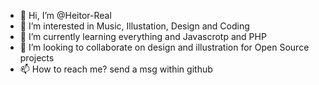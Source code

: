- 👋 Hi, I’m @Heitor-Real
- 👀 I’m interested in Music, Illustation, Design and Coding
- 🌱 I’m currently learning everything and Javascrotp and PHP
- 💞️ I’m looking to collaborate on design and illustration for Open Source projects
- 📫 How to reach me? send a msg within github

<!---
Heitor-Real/Heitor-Real is a ✨ special ✨ repository because its `README.md` (this file) appears on your GitHub profile.
You can click the Preview link to take a look at your changes.
--->
